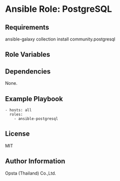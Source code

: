 # Ansible Role: PostgreSQL



## Requirements

ansible-galaxy collection install community.postgresql

## Role Variables



## Dependencies

None.

## Example Playbook

    - hosts: all
      roles:
        - ansible-postgresql


## License

MIT

## Author Information

Opsta (Thailand) Co.,Ltd.
